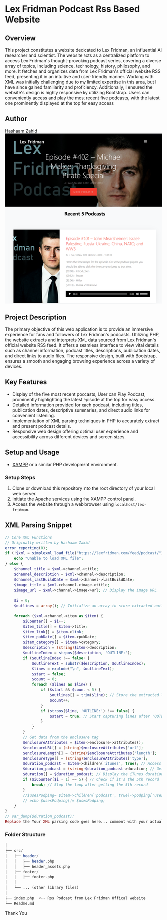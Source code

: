 # Lex Fridman Podcast Rss Based Website

## Overview
This project constitutes a website dedicated to Lex Fridman, an influential AI researcher and scientist. The website acts as a centralized platform to access Lex Fridman's thought-provoking podcast series, covering a diverse array of topics, including science, technology, history, philosophy, and more. It fetches and organizes data from Lex Fridman's official website RSS feed, presenting it in an intuitive and user-friendly manner.
Working with XML was initially challenging due to my limited expertise in this area, but I have since gained familiarity and proficiency. Additionally, I ensured the website's design is highly responsive by utilizing Bootstrap. Users can conveniently access and play the most recent five podcasts, with the latest one prominently displayed at the top for easy access

## Author
[Hashaam Zahid](https://www.linkedin.com/in/hashaam-zahid)
![Screenshot](https://raw.githubusercontent.com/hashaam-zahid/lex-fridman/master/images/web.jpeg)
![Screenshot](https://raw.githubusercontent.com/hashaam-zahid/lex-fridman/master/images/lex.png)

## Project Description
The primary objective of this web application is to provide an immersive experience for fans and followers of Lex Fridman's podcasts. Utilizing PHP, the website extracts and interprets XML data sourced from Lex Fridman's official website RSS feed. It offers a seamless interface to view vital details such as channel information, podcast titles, descriptions, publication dates, and direct links to audio files. The responsive design, built with Bootstrap, ensures a smooth and engaging browsing experience across a variety of devices.

## Key Features
- Display of the five most recent podcasts, User can Play Podcast, prominently highlighting the latest episode at the top for easy access.
- Detailed information provided for each podcast, including titles, publication dates, descriptive summaries, and direct audio links for convenient listening.
- Implementation of XML parsing techniques in PHP to accurately extract and present podcast details.
- Responsive web design offering optimal user experience and accessibility across different devices and screen sizes.

## Setup and Usage

- [XAMPP](https://www.apachefriends.org/index.html) or a similar PHP development environment.

### Setup Steps
1. Clone or download this repository into the root directory of your local web server.
2. Initiate the Apache services using the XAMPP control panel.
3. Access the website through a web browser using `localhost/lex-fridman`.

## XML Parsing Snippet

```php
// Core XML Functions
// Originally written by Hashaam Zahid
error_reporting(0);
if (!$xml = simplexml_load_file("https://lexfridman.com/feed/podcast/")) {
    echo "Unable to load XML file";
} else {
    $channel_title = $xml->channel->title;
    $channel_description = $xml->channel->description;
    $channel_lastBuildDate = $xml->channel->lastBuildDate;
    $image_title = $xml->channel->image->title;
    $image_url = $xml->channel->image->url; // Display the image URL

    $i = 0;
    $outlines = array(); // Initialize an array to store extracted outline lines

    foreach ($xml->channel->item as $item) {
        $iCounter[] = $i++;
        $item_title[] = $item->title;
        $item_link[] = $item->link;
        $item_pubDate[] = $item->pubDate;
        $item_category[] = $item->category;
        $description = (string)$item->description;
        $outlineIndex = strpos($description, 'OUTLINE:');
        if ($outlineIndex !== false) {
            $outlineText = substr($description, $outlineIndex);
            $lines = explode("\n", $outlineText);
            $start = false;
            $count = 0;
            foreach ($lines as $line) {
                if ($start && $count < 5) {
                    $outlines[] = trim($line); // Store the extracted line
                    $count++;
                }
                if (strpos($line, 'OUTLINE:') !== false) {
                    $start = true; // Start capturing lines after 'OUTLINE:'
                }
            }
        }
        // Get data from the enclosure tag
        $enclosureAttributes = $item->enclosure->attributes();
        $enclosureURL[] = (string)$enclosureAttributes['url'];
        $enclosureLength[] = (string)$enclosureAttributes['length'];
        $enclosureType[] = (string)$enclosureAttributes['type'];
        $duration_podcast = $item->children('itunes', true); // Access the itunes namespace
        $duration_podcast = (string)$duration_podcast->duration; // Get the value inside itunes:duration
        $duration[] = $duration_podcast; // Display the iTunes duration
        if ($iCounter[$i - 1] == 5) { // Check if it's the 5th record
            break; // Stop the loop after getting the 5th record
        }
        //$usesPodping= $item->children('podcast', true)->podping['usesPodping'];
        // echo $usesPodping[]= $usesPodping;
    }
}
// var_dump($duration_podcast);
Replace the Your XML parsing code goes here... comment with your actual XML parsing code from your project.
```
### Folder Structure

 ```php
│
├── src/
│   ├── header/
│   │   ├── header.php
│   │   ├── header_assets.php
│   │── footer/
│   │   ├── footer.php
│   │
│   └── ... (other library files)
│
├── index.php  <-- Rss Podcast from Lex Fridman Offical website
└── Readme.md
```
Thank You 


